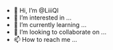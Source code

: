 - 👋 Hi, I’m @LiiiQI
- 👀 I’m interested in ...
- 🌱 I’m currently learning ...
- 💞️ I’m looking to collaborate on ...
- 📫 How to reach me ...

<!---
LiiiQI/LiiiQI is a ✨ special ✨ repository because its `README.md` (this file) appears on your GitHub profile.
You can click the Preview link to take a look at your changes.
--->
